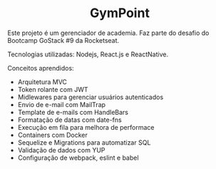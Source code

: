 <h1 align="center">
  GymPoint
</h1>

Este projeto é um gerenciador de academia. Faz parte do desafio do Bootcamp GoStack #9 da Rocketseat.

Tecnologias utilizadas: Nodejs, React.js e ReactNative.

Conceitos aprendidos:

<ul>
  <li>Arquitetura MVC</li>
  <li>Token rolante com JWT</li>
  <li>Midlewares para gerenciar usuários autenticados</li>
  <li>Envio de e-mail com MailTrap</li>
  <li>Template de e-mails com HandleBars</li>
  <li>Formatação de datas com date-fns</li>
  <li>Execução em fila para melhora de performace</li>
  <li>Containers com Docker</li>
  <li>Sequelize e Migrations para automatizar SQL</li>
  <li>Validação de dados com YUP</li>
  <li>Configuração de webpack, eslint e babel</li>
</ul>

